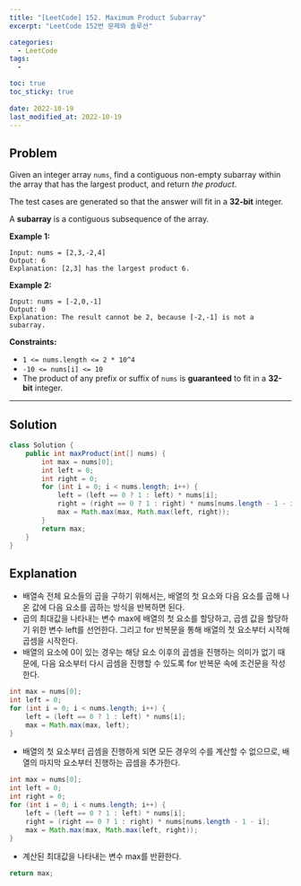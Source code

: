 ```yaml
---
title: "[LeetCode] 152. Maximum Product Subarray"
excerpt: "LeetCode 152번 문제와 솔루션"

categories:
  - LeetCode
tags:
  - 

toc: true
toc_sticky: true
 
date: 2022-10-19
last_modified_at: 2022-10-19
---
```

## **Problem**
Given an integer array `nums`, find a contiguous non-empty subarray within the array that has the largest product, and return *the product*.

The test cases are generated so that the answer will fit in a **32-bit** integer.

A **subarray** is a contiguous subsequence of the array.

**Example 1:**
```
Input: nums = [2,3,-2,4]
Output: 6
Explanation: [2,3] has the largest product 6.
```
**Example 2:**
```
Input: nums = [-2,0,-1]
Output: 0
Explanation: The result cannot be 2, because [-2,-1] is not a subarray.

```
**Constraints:**
- `1 <= nums.length <= 2 * 10^4`
- `-10 <= nums[i] <= 10`
- The product of any prefix or suffix of `nums` is **guaranteed** to fit in a **32-bit** integer.

---
## **Solution**
```java
class Solution {
    public int maxProduct(int[] nums) {
        int max = nums[0];
        int left = 0;
        int right = 0;
        for (int i = 0; i < nums.length; i++) {
            left = (left == 0 ? 1 : left) * nums[i];
            right = (right == 0 ? 1 : right) * nums[nums.length - 1 - i];
            max = Math.max(max, Math.max(left, right));
        }
        return max;
    }
}
```
## **Explanation**
- 배열속 전체 요소들의 곱을 구하기 위해서는, 배열의 첫 요소와 다음 요소를 곱해 나온 값에 다음 요소를 곱하는 방식을 반복하면 된다.
- 곱의 최대값을 나타내는 변수 max에 배열의 첫 요소를 할당하고, 곱셈 값을 할당하기 위한 변수 left를 선언한다. 그리고 for 반복문을 통해 배열의 첫 요소부터 시작해 곱셈을 시작한다.
- 배열의 요소에 0이 있는 경우는 해당 요소 이후의 곱셈을 진행하는 의미가 없기 때문에, 다음 요소부터 다시 곱셈을 진행할 수 있도록 for 반복문 속에 조건문을 작성한다.
```java
int max = nums[0];
int left = 0;
for (int i = 0; i < nums.length; i++) {
    left = (left == 0 ? 1 : left) * nums[i];
    max = Math.max(max, left);
}
```
- 배열의 첫 요소부터 곱셈을 진행하게 되면 모든 경우의 수를 계산할 수 없으므로, 배열의 마지막 요소부터 진행하는 곱셈을 추가한다.
```java
int max = nums[0];
int left = 0;
int right = 0;
for (int i = 0; i < nums.length; i++) {
    left = (left == 0 ? 1 : left) * nums[i];
    right = (right == 0 ? 1 : right) * nums[nums.length - 1 - i];
    max = Math.max(max, Math.max(left, right));
}
```
- 계산된 최대값을 나타내는 변수 max를 반환한다.
```java
return max;
```